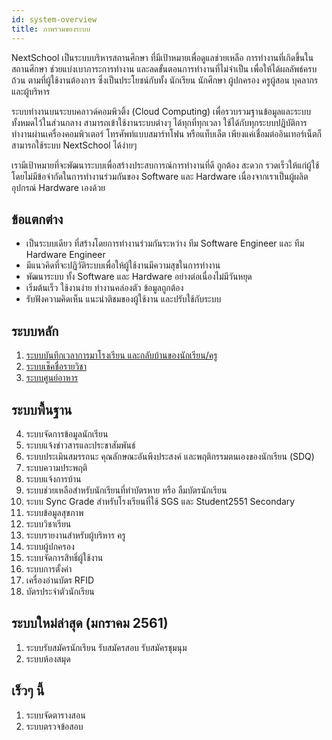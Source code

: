 ```yaml
---
id: system-overview
title: ภาพรวมของระบบ
---
```


NextSchool เป็นระบบบริหารสถานศึกษา ที่มีเป้าหมายเพื่อดูแลช่วยเหลือ การทำงานที่เกิดขึ้นในสถานศึกษา ช่วยแบ่งเบาภาระการทำงาน และลดขั้นตอนการทำงานที่ไม่จำเป็น เพื่อให้ได้ผลลัพธ์ครบถ้วน ตามที่ผู้ใช้งานต้องการ ซึ่งเป็นประโยชน์กับทั้ง นักเรียน นักศึกษา ผู้ปกครอง ครูผู้สอน บุคลากร และผู้บริหาร

ระบบทำงานบนระบบคลาวด์คอมพิวติ้ง (Cloud Computing) เพื่อรวบรวมฐานข้อมูลและระบบทั้งหมดไว้ในส่วนกลาง สามารถเข้าใช้งานระบบต่างๆ ได้ทุกที่ทุกเวลา ใช้ได้กับทุกระบบปฏิบัติการ ทำงานผ่านเครื่องคอมพิวเตอร์ โทรศัพท์แบบสมาร์ทโฟน หรือแท็บเล็ต เพียงแค่เชื่อมต่ออินเทอร์เน็ตก็สามารถใช้ระบบ NextSchool ได้ง่ายๆ

เรามีเป้าหมายที่จะพัฒนาระบบเพื่อสร้างประสบการณ์การทำงานที่ดี ถูกต้อง สะดวก รวดเร็วให้แก่ผู้ใช้ โดยไม่มีข้อจำกัดในการทำงานร่วมกันของ Software และ Hardware เนื่องจากเราเป็นผู้ผลิตอุปกรณ์ Hardware เองด้วย

## ข้อแตกต่าง

* เป็นระบบเดียว ที่สร้างโดยการทำงานร่วมกันระหว่าง ทีม Software Engineer และ ทีม Hardware Engineer
* มีแนวคิดที่จะปฏิวัติระบบเพื่อให้ผู้ใช้งานมีความสุขในการทำงาน
* พัฒนาระบบ ทั้ง Software และ Hardware อย่างต่อเนื่องไม่มีวันหยุด
* เริ่มต้นเร็ว ใช้งานง่าย ทำงานคล่องตัว ข้อมูลถูกต้อง
* รับฟังความคิดเห็น แนะนำติชมของผู้ใช้งาน และปรับใช้กับระบบ

## ระบบหลัก

1. [ระบบบันทึกเวลาการมาโรงเรียน และกลับบ้านของนักเรียน/ครู](/NSDoc/docs/clockin.html)
2. [ระบบเช็คชื่อรายวิชา](/NSDoc/docs/scaninclass.html)
3. [ระบบศูนย์อาหาร](/NSDoc/docs/foodcourt.html)

## ระบบพื้นฐาน

4. ระบบจัดการข้อมูลนักเรียน
5. ระบบแจ้งข่าวสารและประชาสัมพันธ์
6. ระบบประเมินสมรรถนะ คุณลักษณะอันพึงประสงค์ และพฤติกรรมตนเองของนักเรียน (SDQ)
7. ระบบความประพฤติ
8. ระบบแจ้งการบ้าน
9. ระบบช่วยเหลือสำหรับนักเรียนที่ทำบัตรหาย หรือ ลืมบัตรนักเรียน
10. ระบบ Sync Grade สำหรับโรงเรียนที่ใช้ SGS และ Student2551 Secondary
11. ระบบข้อมูลสุขภาพ
12. ระบบวิชาเรียน
13. ระบบรายงานสำหรับผู้บริหาร ครู
14. ระบบผู้ปกครอง
15. ระบบจัดการสิทธิ์ผู้ใช้งาน
16. ระบบการตั้งค่า
17. เครื่องอ่านบัตร RFID
18. บัตรประจำตัวนักเรียน

## ระบบใหม่ล่าสุด (มกราคม 2561)

1. ระบบรับสมัครนักเรียน รับสมัครสอบ รับสมัครชุมนุม
2. ระบบห้องสมุด

## เร็วๆ นี้

1. ระบบจัดตารางสอน
2. ระบบตรวจข้อสอบ
